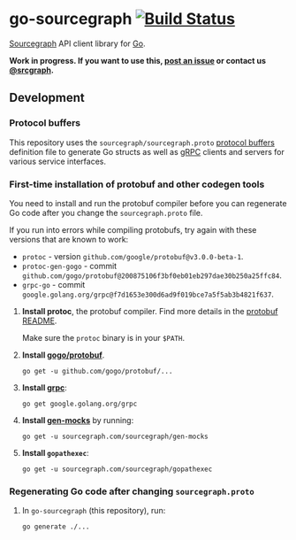 # go-sourcegraph [![Build Status](https://travis-ci.org/sourcegraph/go-sourcegraph.png?branch=master)](https://travis-ci.org/sourcegraph/go-sourcegraph)

[Sourcegraph](https://sourcegraph.com) API client library for [Go](http://golang.org).

**Work in progress. If you want to use this, [post an issue](https://github.com/sourcegraph/go-sourcegraph/issues) or contact us [@srcgraph](https://twitter.com/srcgraph).**

## Development

### Protocol buffers

This repository uses the `sourcegraph/sourcegraph.proto` [protocol buffers](https://developers.google.com/protocol-buffers/) definition file to generate Go structs as well as [gRPC](http://grpc.io) clients and servers for various service interfaces.

### First-time installation of protobuf and other codegen tools

You need to install and run the protobuf compiler before you can regenerate Go code after you change the `sourcegraph.proto` file.

If you run into errors while compiling protobufs, try again with these versions that are known to work:

-  `protoc` - version `github.com/google/protobuf@v3.0.0-beta-1`.
-  `protoc-gen-gogo` - commit `github.com/gogo/protobuf@200875106f3bf0eb01eb297dae30b250a25ffc84`.
-  `grpc-go` - commit `google.golang.org/grpc@f7d1653e300d6ad9f019bce7a5f5ab3b4821f637`.

1. **Install protoc**, the protobuf compiler. Find more details in the [protobuf README](https://github.com/google/protobuf/tree/v3.0.0-beta-1#c-installation---unix).

   Make sure the `protoc` binary is in your `$PATH`.

2. **Install [gogo/protobuf](https://github.com/gogo/protobuf)**.

   ```
   go get -u github.com/gogo/protobuf/...
   ```

3. **Install [grpc](https://github.com/grpc/grpc-go)**:

   ```
   go get google.golang.org/grpc
   ```

4. **Install [gen-mocks](https://sourcegraph.com/sourcegraph/gen-mocks)** by running:

   ```
   go get -u sourcegraph.com/sourcegraph/gen-mocks
   ```

5. **Install `gopathexec`**:

   ```
   go get -u sourcegraph.com/sourcegraph/gopathexec
   ```

### Regenerating Go code after changing `sourcegraph.proto`

1. In `go-sourcegraph` (this repository), run:

   ```
   go generate ./...
   ```
